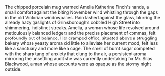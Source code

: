 The chipped porcelain mug warmed Amelia Katherine Finch's hands, a small comfort against the biting November wind whistling through the gaps in the old Victorian windowpanes.  Rain lashed against the glass, blurring the already hazy gaslights of Grimsborough’s cobbled High Street into shimmering, indistinct streaks.  Amelia, a woman whose life revolved around meticulously balanced ledgers and the precise placement of commas, felt profoundly out of balance.  Her cramped office, situated above a struggling bakery whose yeasty aroma did little to alleviate her current mood, felt less like a sanctuary and more like a cage. The smell of burnt sugar competed with the sharp tang of anxiety that clung to the air, a persistent aroma mirroring the unsettling audit she was currently undertaking for Mr. Silas Blackwood, a man whose accounts were as opaque as the stormy night outside.
